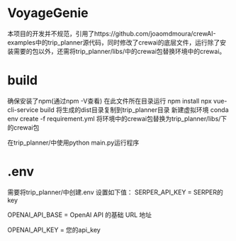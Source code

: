 # VoyageGenie
本项目的开发并不规范，引用了https://github.com/joaomdmoura/crewAI-examples中的trip_planner源代码，同时修改了crewai的底层文件，运行除了安装需要的包以外，还需将trip_planner/libs/中的crewai包替换环境中的crewai。

# build
确保安装了npm(通过npm -V查看)
在此文件所在目录运行
npm install
npx vue-cli-service build
将生成的dist目录复制到trip_planner目录
新建虚拟环境
conda env create -f requirement.yml
将环境中的crewai包替换为trip_planner/libs/下的crewai包

在trip_planner/中使用python main.py运行程序

# .env
需要将trip_planner/中创建.env
设置如下值：
SERPER_API_KEY = SERPER的key

OPENAI_API_BASE = OpenAI API 的基础 URL 地址

OPENAI_API_KEY = 您的api_key
